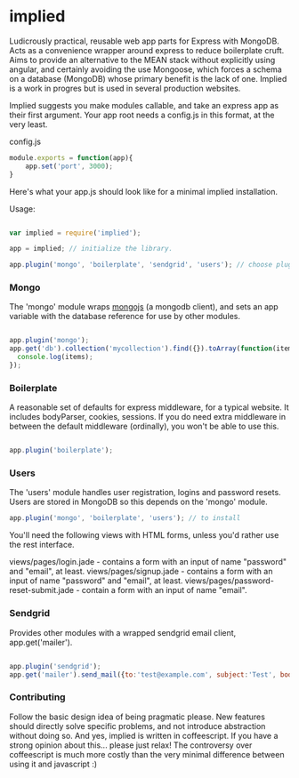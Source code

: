 # implied

Ludicrously practical, reusable web app parts for Express with MongoDB. Acts as a convenience wrapper around express to reduce boilerplate cruft. Aims to provide an alternative to the MEAN stack without explicitly using angular, and certainly avoiding the use Mongoose, which forces a schema on a database (MongoDB) whose primary benefit is the lack of one. Implied is a work in progres but is used in several production websites.

Implied suggests you make modules callable, and take an express app as their first argument. Your app root needs a config.js in this format, at the very least.

config.js
````javascript
module.exports = function(app){
    app.set('port', 3000);
}
````

Here's what your app.js should look like for a minimal implied installation.

Usage:

```javascript

var implied = require('implied');

app = implied; // initialize the library.

app.plugin('mongo', 'boilerplate', 'sendgrid', 'users'); // choose plugins you want in dependency order. Currently many things depend on 'mongo'.

```

### Mongo

The 'mongo' module wraps [mongojs](https://github.com/mafintosh/mongojs) (a mongodb client), and sets an app variable with the database reference for use by other modules.

```javascript

app.plugin('mongo');
app.get('db').collection('mycollection').find({}).toArray(function(items){
  console.log(items);
});

```

### Boilerplate

A reasonable set of defaults for express middleware, for a typical website. It includes bodyParser, cookies, sessions. If you do need extra middleware in between the default middleware (ordinally), you won't be able to use this.

```javascript

app.plugin('boilerplate');

```

### Users

The 'users' module handles user registration, logins and password resets. Users are stored in MongoDB so this depends on the 'mongo' module.

```javascript
app.plugin('mongo', 'boilerplate', 'users'); // to install
```

You'll need the following views with HTML forms, unless you'd rather use the rest interface.

views/pages/login.jade - contains a form with an input of name "password" and "email", at least.
views/pages/signup.jade - contains a form with an input of name "password" and "email", at least.
views/pages/password-reset-submit.jade - contain a form with an input of name "email".


### Sendgrid

Provides other modules with a wrapped sendgrid email client, app.get('mailer').

```javascript

app.plugin('sendgrid');
app.get('mailer').send_mail({to:'test@example.com', subject:'Test', body:'You are reading the contents of a test email... Bored?''});

```

### Contributing

Follow the basic design idea of being pragmatic please. New features should directly solve specific problems, and not introduce abstraction without doing so. And yes, implied is written in coffeescript. If you have a strong opinion about this... please just relax! The controversy over coffeescript is much more costly than the very minimal difference between using it and javascript :)


